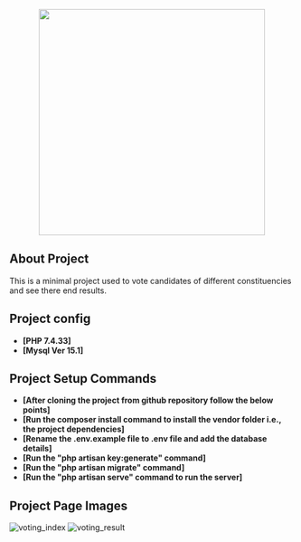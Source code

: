 <p align="center"><a href="https://laravel.com" target="_blank"><img src="https://raw.githubusercontent.com/laravel/art/master/logo-lockup/5%20SVG/2%20CMYK/1%20Full%20Color/laravel-logolockup-cmyk-red.svg" width="400"></a></p>

## About Project

This is a minimal project used to vote candidates of different constituencies and see there end results.

## Project config

- **[PHP 7.4.33]**
- **[Mysql Ver 15.1]**

## Project Setup Commands

- **[After cloning the project from github repository follow the below points]**
- **[Run the composer install command to install the vendor folder i.e., the project dependencies]**
- **[Rename the .env.example file to .env file and add the database details]**
- **[Run the "php artisan key:generate" command]**
- **[Run the "php artisan migrate" command]**
- **[Run the "php artisan serve" command to run the server]**


## Project Page Images

![voting_index](https://user-images.githubusercontent.com/25411308/212110362-f9b34c7d-369e-499d-ad85-41a586435ef1.png)
![voting_result](https://user-images.githubusercontent.com/25411308/212110431-f71c5c87-ea9b-4421-b4ad-d8d0c17f4750.png)
